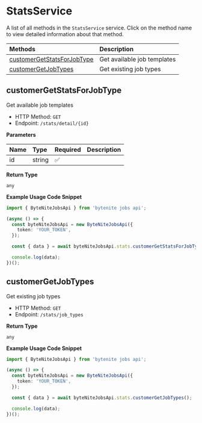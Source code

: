 # StatsService

A list of all methods in the `StatsService` service. Click on the method name to view detailed information about that method.

| Methods                                                   | Description                 |
| :-------------------------------------------------------- | :-------------------------- |
| [customerGetStatsForJobType](#customergetstatsforjobtype) | Get available job templates |
| [customerGetJobTypes](#customergetjobtypes)               | Get existing job types      |

## customerGetStatsForJobType

Get available job templates

- HTTP Method: `GET`
- Endpoint: `/stats/detail/{id}`

**Parameters**

| Name | Type   | Required | Description |
| :--- | :----- | :------- | :---------- |
| id   | string | ✅       |             |

**Return Type**

`any`

**Example Usage Code Snippet**

```typescript
import { ByteNiteJobsApi } from 'bytenite jobs api';

(async () => {
  const byteNiteJobsApi = new ByteNiteJobsApi({
    token: 'YOUR_TOKEN',
  });

  const { data } = await byteNiteJobsApi.stats.customerGetStatsForJobType('id');

  console.log(data);
})();
```

## customerGetJobTypes

Get existing job types

- HTTP Method: `GET`
- Endpoint: `/stats/job_types`

**Return Type**

`any`

**Example Usage Code Snippet**

```typescript
import { ByteNiteJobsApi } from 'bytenite jobs api';

(async () => {
  const byteNiteJobsApi = new ByteNiteJobsApi({
    token: 'YOUR_TOKEN',
  });

  const { data } = await byteNiteJobsApi.stats.customerGetJobTypes();

  console.log(data);
})();
```

<!-- This file was generated by liblab | https://liblab.com/ -->
